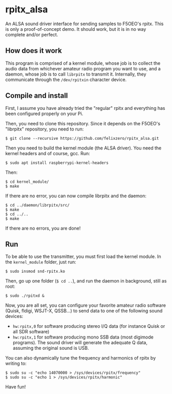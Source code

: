 # rpitx_alsa
An ALSA sound driver interface for sending samples to F5OEO's rpitx.
This is only a proof-of-concept demo. It should work, but it is in no way complete and/or perfect.

## How does it work

This program is comprised of a kernel module, whose job is to collect the audio data from whichever amateur radio program you want to use, and a daemon, whose job is to call `librpitx` to transmit it. Internally, they communicate through the `/dev/rpitxin` character device.

## Compile and install

First, I assume you have already tried the "regular" rpitx and everything has been configured properly on your Pi. 

Then, you need to clone this repository. Since it depends on the F5OEO's "librpitx" repository, you need to run:
```
$ git clone --recursive https://github.com/felixzero/rpitx_alsa.git
```

Then you need to build the kernel module (the ALSA driver). You need the kernel headers and of course, gcc. Run:

```
$ sudo apt install raspberrypi-kernel-headers
```

Then:

```
$ cd kernel_module/
$ make
```

If there are no error, you can now compile librpitx and the daemon:

```
$ cd ../daemon/librpitx/src/
$ make
$ cd ../..
$ make
```
If there are no errors, you are done!

## Run

To be able to use the transmitter, you must first load the kernel module. In the `kernel_module` folder, just run:

```
$ sudo insmod snd-rpitx.ko
```

Then, go up one folder (`$ cd ..`), and run the daemon in background, still as root:

```
$ sudo ./rpitxd &
```

Now, you are all set, you can configure your favorite amateur radio software (Quisk, fldigi, WSJT-X, QSSB...) to send data to one of the following sound devices:
- `hw:rpitx,0` for software producing stereo I/Q data (for instance Quisk or all SDR software)
- `hw:rpitx,1` for software producing mono SSB data (most digimode programs). The sound driver will generate the adequate Q data, assuming the original sound is USB.

You can also dynamically tune the frequency and harmonics of rpitx by writing to:

```
$ sudo su -c "echo 14070000 > /sys/devices/rpitx/frequency"
$ sudo su -c "echo 1 > /sys/devices/rpitx/harmonic"
```
Have fun!

